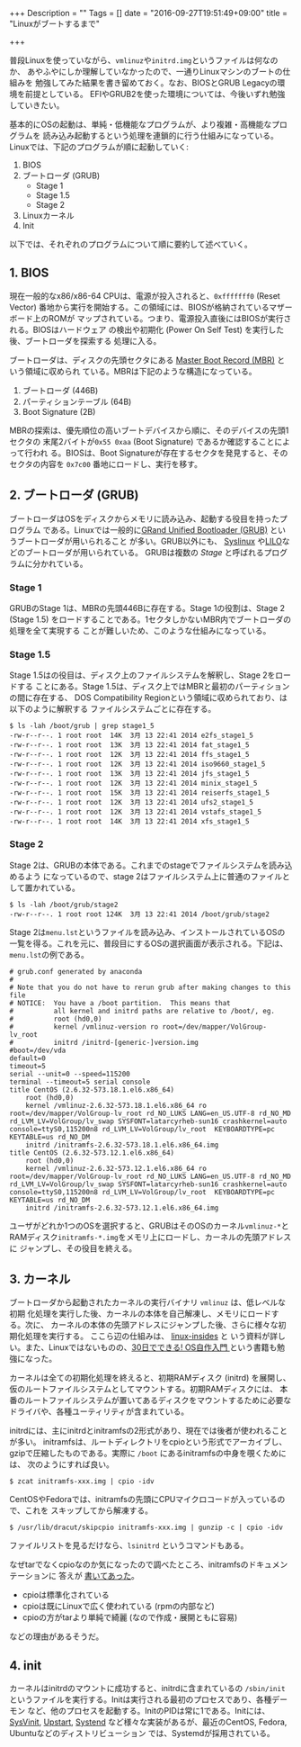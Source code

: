 +++
Description = ""
Tags = []
date = "2016-09-27T19:51:49+09:00"
title = "Linuxがブートするまで"

+++

普段Linuxを使っていながら、`vmlinuz`や`initrd.img`というファイルは何なのか、
あやふやにしか理解していなかったので、一通りLinuxマシンのブートの仕組みを
勉強してみた結果を書き留めておく。なお、BIOSとGRUB Legacyの環境を前提としている。
EFIやGRUB2を使った環境については、今後いずれ勉強していきたい。

<!--more-->

基本的にOSの起動は、単純・低機能なプログラムが、より複雑・高機能なプログラムを
読み込み起動するという処理を連鎖的に行う仕組みになっている。
Linuxでは、下記のプログラムが順に起動していく:

1. BIOS
2. ブートローダ (GRUB)
    - Stage 1
    - Stage 1.5
    - Stage 2
3. Linuxカーネル
4. Init

以下では、それぞれのプログラムについて順に要約して述べていく。

## 1. BIOS

現在一般的なx86/x86-64 CPUは、電源が投入されると、`0xfffffff0` (Reset Vector)
番地から実行を開始する。この領域には、BIOSが格納されているマザーボード上のROMが
マップされている。つまり、電源投入直後にはBIOSが実行される。BIOSはハードウェア
の検出や初期化 (Power On Self Test) を実行した後、ブートローダを探索する
処理に入る。

ブートローダは、ディスクの先頭セクタにある [Master Boot Record
(MBR)](https://en.wikipedia.org/wiki/Master_boot_record) という領域に収められ
ている。MBRは下記のような構造になっている。

1. ブートローダ (446B)
2. パーティションテーブル (64B)
3. Boot Signature (2B)

MBRの探索は、優先順位の高いブートデバイスから順に、そのデバイスの先頭1セクタの
末尾2バイトが`0x55 0xaa` (Boot Signature) であるか確認することによって行われ
る。BIOSは、Boot Signatureが存在するセクタを発見すると、そのセクタの内容を
`0x7c00` 番地にロードし、実行を移す。

## 2. ブートローダ (GRUB)

ブートローダはOSをディスクからメモリに読み込み、起動する役目を持ったプログラム
である。Linuxでは一般的に[GRand Unified Bootloader
(GRUB)](https://www.gnu.org/software/grub/) というブートローダが用いられること
が多い。GRUB以外にも、
[Syslinux](http://www.syslinux.org/wiki/index.php?title=The_Syslinux_Project)
や[LILO](https://lilo.alioth.debian.org/)などのブートローダが用いられている。
GRUBは複数の _Stage_ と呼ばれるプログラムに分かれている。

### Stage 1

GRUBのStage 1は、MBRの先頭446Bに存在する。Stage 1の役割は、Stage 2 (Stage 1.5)
をロードすることである。1セクタしかないMBR内でブートローダの処理を全て実現する
ことが難しいため、このような仕組みになっている。

### Stage 1.5

Stage 1.5はの役目は、ディスク上のファイルシステムを解釈し、Stage 2をロードする
ことにある。Stage 1.5は、ディスク上ではMBRと最初のパーティションの間に存在する、
DOS Compatibility Regionという領域に収められており、は以下のように解釈する
ファイルシステムごとに存在する。

```nohighlight
$ ls -lah /boot/grub | grep stage1_5
-rw-r--r--. 1 root root  14K  3月 13 22:41 2014 e2fs_stage1_5
-rw-r--r--. 1 root root  13K  3月 13 22:41 2014 fat_stage1_5
-rw-r--r--. 1 root root  12K  3月 13 22:41 2014 ffs_stage1_5
-rw-r--r--. 1 root root  12K  3月 13 22:41 2014 iso9660_stage1_5
-rw-r--r--. 1 root root  13K  3月 13 22:41 2014 jfs_stage1_5
-rw-r--r--. 1 root root  12K  3月 13 22:41 2014 minix_stage1_5
-rw-r--r--. 1 root root  15K  3月 13 22:41 2014 reiserfs_stage1_5
-rw-r--r--. 1 root root  12K  3月 13 22:41 2014 ufs2_stage1_5
-rw-r--r--. 1 root root  12K  3月 13 22:41 2014 vstafs_stage1_5
-rw-r--r--. 1 root root  14K  3月 13 22:41 2014 xfs_stage1_5
```

### Stage 2

Stage 2は、GRUBの本体である。これまでのstageでファイルシステムを読み込めるよう
になっているので、stage 2はファイルシステム上に普通のファイルとして置かれている。

```nohighlight
$ ls -lah /boot/grub/stage2
-rw-r--r--. 1 root root 124K  3月 13 22:41 2014 /boot/grub/stage2
```

Stage 2は`menu.lst`というファイルを読み込み、インストールされているOSの
一覧を得る。これを元に、普段目にするOSの選択画面が表示される。下記は、
`menu.lst`の例である。

```nohighlight
# grub.conf generated by anaconda
#
# Note that you do not have to rerun grub after making changes to this file
# NOTICE:  You have a /boot partition.  This means that
#          all kernel and initrd paths are relative to /boot/, eg.
#          root (hd0,0)
#          kernel /vmlinuz-version ro root=/dev/mapper/VolGroup-lv_root
#          initrd /initrd-[generic-]version.img
#boot=/dev/vda
default=0
timeout=5
serial --unit=0 --speed=115200
terminal --timeout=5 serial console
title CentOS (2.6.32-573.18.1.el6.x86_64)
	root (hd0,0)
	kernel /vmlinuz-2.6.32-573.18.1.el6.x86_64 ro root=/dev/mapper/VolGroup-lv_root rd_NO_LUKS LANG=en_US.UTF-8 rd_NO_MD rd_LVM_LV=VolGroup/lv_swap SYSFONT=latarcyrheb-sun16 crashkernel=auto console=ttyS0,115200n8 rd_LVM_LV=VolGroup/lv_root  KEYBOARDTYPE=pc KEYTABLE=us rd_NO_DM
	initrd /initramfs-2.6.32-573.18.1.el6.x86_64.img
title CentOS (2.6.32-573.12.1.el6.x86_64)
	root (hd0,0)
	kernel /vmlinuz-2.6.32-573.12.1.el6.x86_64 ro root=/dev/mapper/VolGroup-lv_root rd_NO_LUKS LANG=en_US.UTF-8 rd_NO_MD rd_LVM_LV=VolGroup/lv_swap SYSFONT=latarcyrheb-sun16 crashkernel=auto console=ttyS0,115200n8 rd_LVM_LV=VolGroup/lv_root  KEYBOARDTYPE=pc KEYTABLE=us rd_NO_DM
	initrd /initramfs-2.6.32-573.12.1.el6.x86_64.img
```

ユーザがどれか1つのOSを選択すると、GRUBはそのOSのカーネル`vmlinuz-*`と
RAMディスク`initramfs-*.img`をメモリ上にロードし、カーネルの先頭アドレスに
ジャンプし、その役目を終える。

## 3. カーネル

ブートローダから起動されたカーネルの実行バイナリ `vmlinuz` は、低レベルな初期
化処理を実行した後、カーネルの本体を自己解凍し、メモリにロードする。次に、
カーネルの本体の先頭アドレスにジャンプした後、さらに様々な初期化処理を実行する。
ここら辺の仕組みは、
[linux-insides](https://0xax.gitbooks.io/linux-insides/content/index.html) と
いう資料が詳しい。また、Linuxではないものの、[30日でできる! OS自作入門
](https://www.amazon.co.jp/dp/4839919844) という書籍も勉強になった。

カーネルは全ての初期化処理を終えると、初期RAMディスク (initrd) を展開し、
仮のルートファイルシステムとしてマウントする。初期RAMディスクには、
本番のルートファイルシステムが置いてあるディスクをマウントするために必要な
ドライバや、各種ユーティリティが含まれている。

initrdには、主にinitrdとinitramfsの2形式があり、現在では後者が使われることが多い。
initramfsは、ルートディレクトリをcpioという形式でアーカイブし、
gzipで圧縮したものである。実際に `/boot` にあるinitramfsの中身を覗くためには、
次のようにすれば良い。

```nohighlight
$ zcat initramfs-xxx.img | cpio -idv
```

CentOSやFedoraでは、initramfsの先頭にCPUマイクロコードが入っているので、これを
スキップしてから解凍する。

```nohighlight
$ /usr/lib/dracut/skipcpio initramfs-xxx.img | gunzip -c | cpio -idv
```

ファイルリストを見るだけなら、`lsinitrd` というコマンドもある。

なぜtarでなくcpioなのか気になったので調べたところ、initramfsのドキュメンテーションに
答えが [書いてあった](https://github.com/torvalds/linux/blob/master/Documentation/filesystems/ramfs-rootfs-initramfs.txt)。

- cpioは標準化されている
- cpioは既にLinuxで広く使われている (rpmの内部など)
- cpioの方がtarより単純で綺麗 (なので作成・展開ともに容易)

などの理由があるそうだ。

## 4. init

カーネルはinitrdのマウントに成功すると、initrdに含まれているの `/sbin/init`
というファイルを実行する。Initは実行される最初のプロセスであり、各種デーモン
など、他のプロセスを起動する。InitのPIDは常に1である。Initには、
[SysVinit](https://download.savannah.gnu.org/releases/sysvinit/),
[Upstart](http://upstart.ubuntu.com/),
[Systend](https://www.freedesktop.org/wiki/Software/systemd/)
など様々な実装があるが、最近のCentOS, Fedora, Ubuntuなどのディストリビューション
では、Systemdが採用されている。
